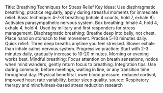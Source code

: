 Title: Breathing Techniques for Stress Relief
Key ideas: Use diaphragmatic breathing, practice regularly, apply during stressful moments for immediate relief.
Basic technique: 4-7-8 breathing (inhale 4 counts, hold 7, exhale 8). Activates parasympathetic nervous system.
Box breathing: Inhale 4, hold 4, exhale 4, hold 4. Used by military and first responders for stress management.
Diaphragmatic breathing: Breathe deep into belly, not chest. Place hand on stomach to feel movement. Practice 5-10 minutes daily.
Quick relief: Three deep breaths anytime you feel stressed. Slower exhale than inhale calms nervous system.
Progressive practice: Start with 2-3 minutes daily, gradually increase to 10-20 minutes. Morning or evening works best.
Mindful breathing: Focus attention on breath sensations, notice when mind wanders, gently return focus to breathing.
Integration tips: Use during commute, before meetings, waiting in line, or any transition time throughout day.
Physical benefits: Lower blood pressure, reduced cortisol, improved heart rate variability, better sleep quality.
source: Respiratory therapy and mindfulness-based stress reduction research